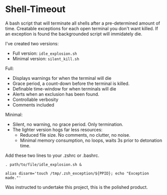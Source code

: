 # Shell-Timeout
A bash script that will terminate all shells after a pre-determined amount of time. 
Creatable exceptions for each open terminal you don't want killed. 
If an exception is found the backgrounded script will immidately die.

I've created two versions:

- Full version: `idle_explosion.sh`
- Minimal version: `silent_kill.sh`

Full:
- Displays warnings for when the terminal will die
- Grace period, a count-down before the terminal is killed.
- Definable time-window for when terminals will die
- Alerts when an exclusion has been found.  
- Controllable verbosity
- Comments included

Minimal:
- Silent, no warning, no grace period. Only termination.
- The lighter version hogs far less resources:  
    - Reduced file size. No comments, no clutter, no noise.
    - Minimal memory consumption, no loops, waits 3s prior to detonation time.

Add these two lines to your .zshrc or .bashrc.

`. path/to/file/idle_explosion.sh &`

`alias disarm='touch /tmp/.zsh_exception/${PPID}; echo "Exception made."'`

Was instructed to undertake this project, this is the polished product. 
